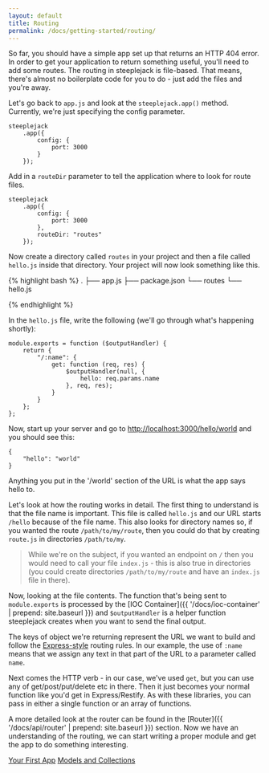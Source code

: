 ```yaml
---
layout: default
title: Routing
permalink: /docs/getting-started/routing/
---
```


So far, you should have a simple app set up that returns an HTTP 404 error.  In order to get your application to return
something useful, you'll need to add some routes.  The routing in steeplejack is file-based. That means, there's
almost no boilerplate code for you to do - just add the files and you're away.

Let's go back to `app.js` and look at the `steeplejack.app()` method.  Currently, we're just specifying the config
parameter.

    steeplejack
        .app({
            config: {
                port: 3000
            }
        });

Add in a `routeDir` parameter to tell the application where to look for route files.

    steeplejack
        .app({
            config: {
                port: 3000
            },
            routeDir: "routes"
        });

Now create a directory called `routes` in your project and then a file called `hello.js` inside that directory.  Your
project will now look something like this.

{% highlight bash %}
    .
├── app.js
├── package.json
└── routes
    └── hello.js

{% endhighlight %}

In the `hello.js` file, write the following (we'll go through what's happening shortly):

    module.exports = function ($outputHandler) {
        return {
            "/:name": {
                get: function (req, res) {
                    $outputHandler(null, {
                        hello: req.params.name
                    }, req, res);
                }
            }
        };
    };

Now, start up your server and go to [http://localhost:3000/hello/world](http://localhost:3000/hello/world) and you
should see this:

    {
        "hello": "world"
    }

Anything you put in the '/world' section of the URL is what the app says hello to.

Let's look at how the routing works in detail.  The first thing to understand is that the file name is important.  This
file is called `hello.js` and our URL starts `/hello` because of the file name.  This also looks for directory names so,
if you wanted the route `/path/to/my/route`, then you could do that by creating `route.js` in directories `/path/to/my`.

> While we're on the subject, if you wanted an endpoint on `/` then you would need to call your file `index.js` - this
> is also true in directories (you could create directories `/path/to/my/route` and have an `index.js` file in there).

Now, looking at the file contents.  The function that's being sent to `module.exports` is processed by the
[IOC Container]({{ '/docs/ioc-container' | prepend: site.baseurl }}) and `$outputHandler` is a helper function
steeplejack creates when you want to send the final output.

The keys of object we're returning represent the URL we want to build and follow the
[Express-style](http://expressjs.com/guide/routing.html) routing rules.  In our example, the use of `:name` means that
we assign any text in that part of the URL to a parameter called `name`.

Next comes the HTTP verb - in our case, we've used `get`, but you can use any of get/post/put/delete etc in there.  Then
it just becomes your normal function like you'd get in Express/Restify.  As with these libraries, you can pass in
either a single function or an array of functions.

A more detailed look at the router can be found in the [Router]({{ '/docs/api/router' | prepend: site.baseurl }}) section.
Now we have an understanding of the routing, we can start writing a proper module and get the app to do something
interesting.

<a href="{{ '/docs/getting-started/your-first-app' | prepend: site.baseurl }}" class="prev_button">Your First App</a>
<a href="{{ '/docs/getting-started/models-and-collections' | prepend: site.baseurl }}" class="next_button">Models and Collections</a>
